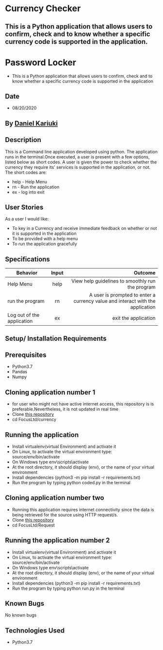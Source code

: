 # Currency Checker

## This is a Python application that allows users to confirm, check and to know whether a specific currency code is supported in the application.

# Password Locker
* This is a Python application that allows users to confirm, check and to know whether a specific currency code is supported in the application


## Date 
* 08/20/2020

## By **[Daniel Kariuki ](https://github.com/Buttonupd)**

## Description
This is a Command line application developed using python. The application runs in the terminal.Once executed, a user is present with a few options, listed below as short codes.
A user is given the power to check whether the currency they require its' services is supported in the application, or not. <br/>
The short codes are:
* help - Help Menu
* rn - Run the application
* ex - log into exit

## User Stories
As a user I would like:
* To key in a Currency and receive immediate feedback on whether or not it is supported in the application
* To be provided with a help menu
* To run the application gracefully

## Specifications
| Behavior        | Input           | Outcome  |
| ------------- |:-------------:| -----:|
| Help Menu | help | View help guidelines to smoothly run the program |
| run the program| rn | A user is prompted to enter a currency value and interact with the application |
| Log out of the application | ex| exit the application |

## Setup/ Installation Requirements

## Prerequisites
* Python3.7
* Pandas
* Numpy

## Cloning application number 1
* for user who might not have active internet access, this repository is is preferable.Nevertheless, it is not updated in real time
* Clone [this repository](https://github.com/Buttonupd/Explore/)
* cd FocusLtd/currency

## Running the application

* Install virtualenv(virtual Environment) and activate it
* On Linux, to activate the virtual environment type: source/env/bin/activate <br/>
* On Windows type env\scripts\activate
* At the root directory, it should display (env), or the name of your virtual environment
* Install dependencies (python3 -m pip install -r requirements.txt)
* Run the program by typing python coded.py in the terminal

## Cloning application number two
* Running this application requires internet connectivity since the data is being retrieved for the source using HTTP request/s.
* Clone [this repository](https://github.com/Buttonupd/Explore/)
* cd FocusLtd/Request

## Running the application number 2
* Install virtualenv(virtual Environment) and activate it
* On Linux, to activate the virtual environment type: source/env/bin/activate <br/>
* On Windows type env\scripts\activate
* At the root directory, it should display (env), or the name of your virtual environment
* Install dependencies (python3 -m pip install -r requirements.txt)
* Run the program by typing python run.py in the terminal

## Known Bugs

No known bugs

## Technologies Used
- Python3.7




